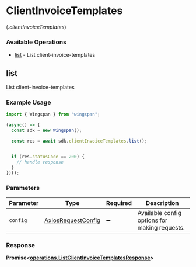 # ClientInvoiceTemplates
(*.clientInvoiceTemplates*)

### Available Operations

* [list](#list) - List client-invoice-templates

## list

List client-invoice-templates

### Example Usage

```typescript
import { Wingspan } from "wingspan";

(async() => {
  const sdk = new Wingspan();

  const res = await sdk.clientInvoiceTemplates.list();


  if (res.statusCode == 200) {
    // handle response
  }
})();
```

### Parameters

| Parameter                                                    | Type                                                         | Required                                                     | Description                                                  |
| ------------------------------------------------------------ | ------------------------------------------------------------ | ------------------------------------------------------------ | ------------------------------------------------------------ |
| `config`                                                     | [AxiosRequestConfig](https://axios-http.com/docs/req_config) | :heavy_minus_sign:                                           | Available config options for making requests.                |


### Response

**Promise<[operations.ListClientInvoiceTemplatesResponse](../../models/operations/listclientinvoicetemplatesresponse.md)>**

